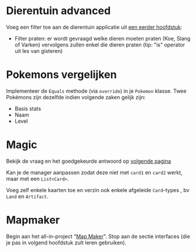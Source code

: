 # Dierentuin advanced
Voeg een filter toe aan de dierentuin applicatie uit [een eerder hoofdstuk](../13_advancedovererving/A_Practica.md):

* Filter praten: er wordt gevraagd welke dieren moeten praten (Koe, Slang of Varken) vervolgens zullen enkel die dieren praten (tip: "is" operator uit les van gisteren)

# Pokemons vergelijken
Implementeer de ``Equals`` methode (via ``override``) in je ``Pokemon`` klasse. Twee Pokémons zijn dezelfde indien volgende zaken gelijk zijn:

* Basis stats
* Naam
* Level

# Magic
Bekijk de vraag en het goedgekeurde antwoord op [volgende pagina](https://stackoverflow.com/questions/20524837/card-game-architecture-for-cards)

Kan je de manager aanpassen zodat deze niet met ``card1`` en ``card2`` werkt, maar met een ``List<Card>``.

Voeg zelf enkele kaarten toe en verzin ook enkele afgeleide ``Card``-types  , bv ``Land`` en ``Artifact``.

# Mapmaker

Begin aan het all-in-project  "[Map Maker](../A_DEEL2_AllInOne/1_MapMapker.md)". Stop aan de sectie interfaces (die je pas in volgend hoofdstuk zult leren gebruiken).
